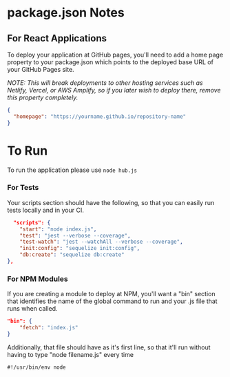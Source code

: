 # package.json Notes

## For React Applications

To deploy your application at GitHub pages, you'll need to add a home page property to your package.json which points to the deployed base URL of your GitHub Pages site.

*NOTE: This will break deployments to other hosting services such as Netlify, Vercel, or AWS Amplify, so if you later wish to deploy there, remove this property completely.*

```json
{
  "homepage": "https://yourname.github.io/repository-name"
}
```
# To Run

To run the application please use ```node hub.js```

### For Tests

Your scripts section should have the following, so that you can easily run tests locally and in your CI.

```json
  "scripts": {
    "start": "node index.js",
    "test": "jest --verbose --coverage",
    "test-watch": "jest --watchAll --verbose --coverage",
    "init:config": "sequelize init:config",
    "db:create": "sequelize db:create"
},
```

### For NPM Modules

If you are creating a module to deploy at NPM, you'll want a "bin" section that identifies the name of the global command to run and your .js file that runs when called.

```json
"bin": {
    "fetch": "index.js"
}
```

Additionally, that file should have as it's first line, so that it'll run without having to type "node filename.js" every time

`#!/usr/bin/env node`
